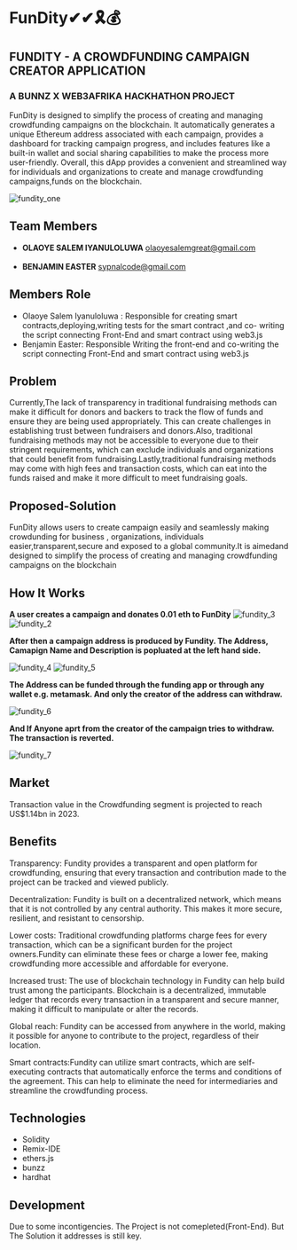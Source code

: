 # FunDity✔✔🎗💰


## FUNDITY - A CROWDFUNDING CAMPAIGN CREATOR APPLICATION
### A BUNNZ X WEB3AFRIKA HACKHATHON PROJECT 

FunDity is designed to simplify the process of creating and managing crowdfunding campaigns on the blockchain. It automatically generates a unique Ethereum address associated with each campaign, provides a dashboard for tracking campaign progress, and includes features like a built-in wallet and social sharing capabilities to make the process more user-friendly. Overall, this dApp provides a convenient and streamlined way for individuals and organizations to create and manage crowdfunding campaigns,funds on the blockchain.

![fundity_one](https://user-images.githubusercontent.com/89555234/232927717-7fda2217-2798-48c2-862f-6e15fa4eb934.PNG)

## Team Members
- **OLAOYE SALEM IYANULOLUWA** olaoyesalemgreat@gmail.com
<br></br>
- **BENJAMIN EASTER** sypnalcode@gmail.com

## Members Role

- Olaoye Salem Iyanuloluwa : Responsible for creating smart contracts,deploying,writing tests for the smart contract ,and co- writing the script connecting Front-End and smart contract  using web3.js
- Benjamin Easter: Responsible Writing the front-end and co-writing the script connecting Front-End and smart contract  using web3.js

## Problem
Currently,The lack of transparency in traditional fundraising methods can make it difficult for donors and backers to track the flow of funds and ensure they are being used appropriately. This can create challenges in establishing trust between fundraisers and donors.Also, traditional fundraising methods may not be accessible to everyone due to their stringent requirements, which can exclude individuals and organizations that could benefit from fundraising.Lastly,traditional fundraising methods may come with high fees and transaction costs, which can eat into the funds raised and make it more difficult to meet fundraising goals.

## Proposed-Solution
FunDity allows users to create campaign easily and seamlessly making crowdunding for business , organizations, individuals easier,transparent,secure and exposed to a global community.It is aimedand  designed to simplify the process of creating and managing crowdfunding campaigns on the blockchain

## How It Works


**A user creates a campaign and donates 0.01 eth to FunDity**
![fundity_3](https://user-images.githubusercontent.com/89555234/234476177-738e8f8d-83d1-4e79-bf2b-740b6f0b3c30.PNG)
![fundity_2](https://user-images.githubusercontent.com/89555234/234476165-17817265-6e78-4e0d-87ef-e1fb556e015f.PNG)


**After then a campaign address is produced by Fundity. The Address, Camapign Name and Description is popluated at the left hand side.**


![fundity_4](https://user-images.githubusercontent.com/89555234/234479079-d76ddab2-b88d-4a4f-a2d2-01cce07ed305.PNG)
![fundity_5](https://user-images.githubusercontent.com/89555234/234479250-7c046d11-97c0-4924-a4da-948e3b3eae4a.PNG)

**The Address can be funded through the funding app or through any wallet e.g. metamask. And only the creator of the address can withdraw.**


![fundity_6](https://user-images.githubusercontent.com/89555234/234479405-97b0df3c-b735-4fda-a8b3-802421f15069.PNG)

**And If Anyone aprt from the creator of the campaign tries to withdraw. The transaction is reverted.**

![fundity_7](https://user-images.githubusercontent.com/89555234/234479524-9255309b-55f3-412d-8078-510ab3eef798.PNG)


## Market
Transaction value in the Crowdfunding segment is projected to reach US$1.14bn in 2023. 

## Benefits
Transparency: Fundity provides a transparent and open platform for crowdfunding, ensuring that every transaction and contribution made to the project can be tracked and viewed publicly.

Decentralization: Fundity  is built on a decentralized network, which means that it is not controlled by any central authority. This makes it more secure, resilient, and resistant to censorship.

Lower costs: Traditional crowdfunding platforms charge fees for every transaction, which can be a significant burden for the project owners.Fundity  can eliminate these fees or charge a lower fee, making crowdfunding more accessible and affordable for everyone.

Increased trust: The use of blockchain technology in Fundity  can help build trust among the participants. Blockchain is a decentralized, immutable ledger that records every transaction in a transparent and secure manner, making it difficult to manipulate or alter the records.

Global reach: Fundity can be accessed from anywhere in the world, making it possible for anyone to contribute to the project, regardless of their location.

Smart contracts:Fundity  can utilize smart contracts, which are self-executing contracts that automatically enforce the terms and conditions of the agreement. This can help to eliminate the need for intermediaries and streamline the crowdfunding process.


## Technologies
* Solidity
* Remix-IDE
* ethers.js
* bunzz
* hardhat


## Development
Due to some incontigencies. The Project is not comepleted(Front-End). But The Solution it addresses is still key.




